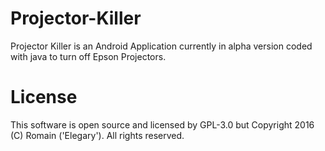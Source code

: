 # Projector-Killer
Projector Killer is an Android Application currently in alpha version coded with java to turn off Epson Projectors.

# License
This software is open source and licensed by GPL-3.0 but
Copyright 2016 (C) Romain ('Elegary'). All rights reserved.
